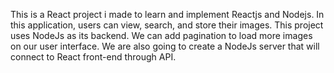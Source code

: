 This is a React project i made to learn and implement Reactjs and Nodejs.
In this application, users can view, search, and store their images. 
This project uses NodeJs as its backend. We can add pagination to load more images on our user interface.
We are also going to create a NodeJs server that will connect to React front-end through API.
